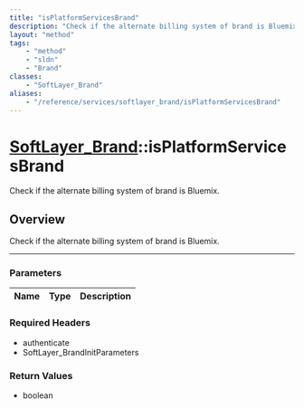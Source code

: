 ```yaml
---
title: "isPlatformServicesBrand"
description: "Check if the alternate billing system of brand is Bluemix."
layout: "method"
tags:
    - "method"
    - "sldn"
    - "Brand"
classes:
    - "SoftLayer_Brand"
aliases:
    - "/reference/services/softlayer_brand/isPlatformServicesBrand"
---
```

# [SoftLayer_Brand](/reference/services/SoftLayer_Brand)::isPlatformServicesBrand

Check if the alternate billing system of brand is Bluemix.


## Overview 
Check if the alternate billing system of brand is Bluemix. 

-----

### Parameters 
|Name | Type | Description |
| --- | --- | --- |


### Required Headers
* authenticate
* SoftLayer_BrandInitParameters


### Return Values
* boolean




